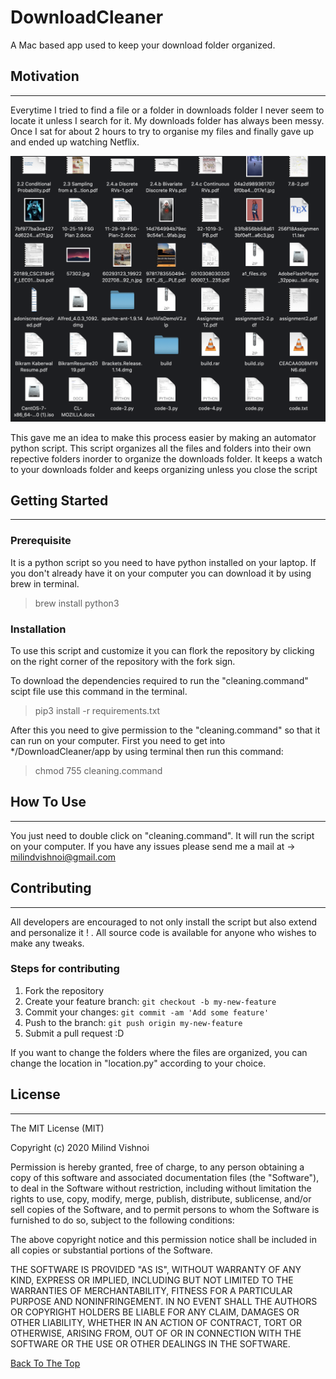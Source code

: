 # DownloadCleaner

A Mac based app used to keep your download folder organized.

## Motivation
---

Everytime I tried to find a file or a folder in downloads folder I never seem to locate it unless I search for it. My downloads folder has always been messy. Once I sat for about 2 hours to try to organise my files and finally gave up and ended up watching Netflix.

<!-- ![A screenshot of my downloads folder](screenshot.png) -->
<img src="screenshot.png" width="700">

This gave me an idea to make this process easier by making an automator python script. This script organizes all the files and folders into their own repective folders inorder to organize the downloads folder. It keeps a watch to your downloads folder and keeps organizing unless you close the script

## Getting Started
---

### Prerequisite

It is a python script so you need to have python installed on your laptop. If you don't already have it on your computer you can download it by using brew in terminal.

> brew install python3

### Installation

To use this script and customize it you can flork the repository by clicking on the right corner of the repository with the fork sign.

To download the dependencies required to run the "cleaning.command" scipt file use this command in the terminal.

> pip3 install -r requirements.txt

After this you need to give permission to the "cleaning.command" so that it can run on your computer. First you need to get into */DownloadCleaner/app by using terminal then run this command:

> chmod 755 cleaning.command

## How To Use
---

You just need to double click on "cleaning.command". It will run the script on your computer. If you have any issues please send me a mail at -> milindvishnoi@gmail.com


## Contributing
---

All developers are encouraged to not only install the script but also extend and personalize it ! . All source code is available for anyone who wishes to make any tweaks.

### Steps for contributing

1. Fork the repository
2. Create your feature branch: `git checkout -b my-new-feature`
3. Commit your changes: `git commit -am 'Add some feature'`
4. Push to the branch: `git push origin my-new-feature`
5. Submit a pull request :D

If you want to change the folders where the files are organized, you can change the location in "location.py" according to your choice.

## License
---

The MIT License (MIT)

Copyright (c) 2020 Milind Vishnoi

Permission is hereby granted, free of charge, to any person obtaining a copy of this software and associated documentation files (the "Software"), to deal in the Software without restriction, including without limitation the rights to use, copy, modify, merge, publish, distribute, sublicense, and/or sell copies of the Software, and to permit persons to whom the Software is furnished to do so, subject to the following conditions:

The above copyright notice and this permission notice shall be included in all copies or substantial portions of the Software.

THE SOFTWARE IS PROVIDED "AS IS", WITHOUT WARRANTY OF ANY KIND, EXPRESS OR IMPLIED, INCLUDING BUT NOT LIMITED TO THE WARRANTIES OF MERCHANTABILITY, FITNESS FOR A PARTICULAR PURPOSE AND NONINFRINGEMENT. IN NO EVENT SHALL THE AUTHORS OR COPYRIGHT HOLDERS BE LIABLE FOR ANY CLAIM, DAMAGES OR OTHER LIABILITY, WHETHER IN AN ACTION OF CONTRACT, TORT OR OTHERWISE, ARISING FROM, OUT OF OR IN CONNECTION WITH THE SOFTWARE OR THE USE OR OTHER DEALINGS IN THE SOFTWARE.

[Back To The Top](#DownloadCleaner)
